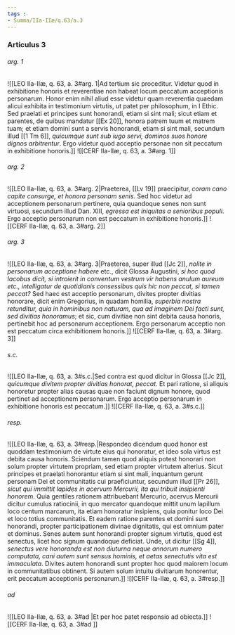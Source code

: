 ```yaml
---
tags : 
- Summa/IIa-IIæ/q.63/a.3
---
```


### Articulus 3

###### arg. 1
![[LEO IIa-IIæ, q. 63, a. 3#arg. 1|Ad tertium sic proceditur. Videtur quod in exhibitione honoris et reverentiae non habeat locum peccatum acceptionis personarum. Honor enim nihil aliud esse videtur quam reverentia quaedam alicui exhibita in testimonium virtutis, ut patet per philosophum, in I Ethic. Sed praelati et principes sunt honorandi, etiam si sint mali; sicut etiam et parentes, de quibus mandatur [[Ex 20]], honora patrem tuum et matrem tuam; et etiam domini sunt a servis honorandi, etiam si sint mali, secundum illud [[1 Tm 6]], *quicumque sunt sub iugo servi, dominos suos honore dignos arbitrentur*. Ergo videtur quod acceptio personae non sit peccatum in exhibitione honoris.]]
![[CERF IIa-IIæ, q. 63, a. 3#arg. 1]]

###### arg. 2
![[LEO IIa-IIæ, q. 63, a. 3#arg. 2|Praeterea, [[Lv 19]] praecipitur, *coram cano capite consurge, et honora personam senis*. Sed hoc videtur ad acceptionem personarum pertinere, quia quandoque senes non sunt virtuosi, secundum illud Dan. XIII, *egressa est iniquitas a senioribus populi*. Ergo acceptio personarum non est peccatum in exhibitione honoris.]]
![[CERF IIa-IIæ, q. 63, a. 3#arg. 2]]

###### arg. 3
![[LEO IIa-IIæ, q. 63, a. 3#arg. 3|Praeterea, super illud [[Jc 2]], *nolite in personarum acceptione habere* etc., dicit Glossa Augustini, *si hoc quod Iacobus dicit, si introierit in conventum vestrum vir habens anulum aureum etc., intelligatur de quotidianis consessibus quis hic non peccat, si tamen peccat?* Sed haec est acceptio personarum, divites propter divitias honorare, dicit enim Gregorius, in quadam homilia, *superbia nostra retunditur, quia in hominibus non naturam, qua ad imaginem Dei facti sunt, sed divitias honoramus*; et sic, cum divitiae non sint debita causa honoris, pertinebit hoc ad personarum acceptionem. Ergo personarum acceptio non est peccatum circa exhibitionem honoris.]]
![[CERF IIa-IIæ, q. 63, a. 3#arg. 3]]

###### s.c.
![[LEO IIa-IIæ, q. 63, a. 3#s.c.|Sed contra est quod dicitur in Glossa [[Jc 2]], *quicumque divitem propter divitias honorat, peccat*. Et pari ratione, si aliquis honoretur propter alias causas quae non faciunt dignum honore, quod pertinet ad acceptionem personarum. Ergo acceptio personarum in exhibitione honoris est peccatum.]]
![[CERF IIa-IIæ, q. 63, a. 3#s.c.]]

###### resp.
![[LEO IIa-IIæ, q. 63, a. 3#resp.|Respondeo dicendum quod honor est quoddam testimonium de virtute eius qui honoratur, et ideo sola virtus est debita causa honoris. Sciendum tamen quod aliquis potest honorari non solum propter virtutem propriam, sed etiam propter virtutem alterius. Sicut principes et praelati honorantur etiam si sint mali, inquantum gerunt personam Dei et communitatis cui praeficiuntur, secundum illud [[Pr 26]], *sicut qui immittit lapides in acervum Mercurii, ita qui tribuit insipienti honorem*. Quia gentiles rationem attribuebant Mercurio, acervus Mercurii dicitur cumulus ratiocinii, in quo mercator quandoque mittit unum lapillum loco centum marcarum, ita etiam honoratur insipiens, quia ponitur loco Dei et loco totius communitatis. Et eadem ratione parentes et domini sunt honorandi, propter participationem divinae dignitatis, qui est omnium pater et dominus. Senes autem sunt honorandi propter signum virtutis, quod est senectus, licet hoc signum quandoque deficiat. Unde, ut dicitur [[Sg 4]], *senectus vere honoranda est non diuturna neque annorum numero computata, cani autem sunt sensus hominis, et aetas senectutis vita est immaculata*. Divites autem honorandi sunt propter hoc quod maiorem locum in communitatibus obtinent. Si autem solum intuitu divitiarum honorentur, erit peccatum acceptionis personarum.]]
![[CERF IIa-IIæ, q. 63, a. 3#resp.]]

###### ad 
![[LEO IIa-IIæ, q. 63, a. 3#ad |Et per hoc patet responsio ad obiecta.]]
![[CERF IIa-IIæ, q. 63, a. 3#ad ]]

